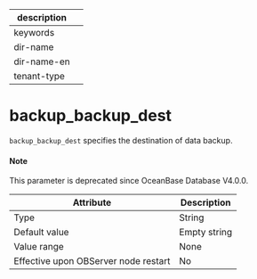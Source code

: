|description||
|---|---|
|keywords||
|dir-name||
|dir-name-en||
|tenant-type||

# backup_backup_dest

`backup_backup_dest` specifies the destination of data backup.

<main id="notice" type='explain'>
  <h4>Note</h4>
  <p>This parameter is deprecated since OceanBase Database V4.0.0. </p>
</main>

| Attribute | Description |
|------------------|-------|
| Type | String |
| Default value | Empty string |
| Value range | None |
| Effective upon OBServer node restart | No |
